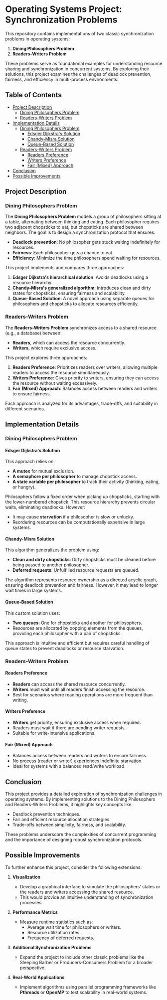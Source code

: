 # Operating Systems Project: Synchronization Problems

This repository contains implementations of two classic synchronization problems in operating systems:  

1. **Dining Philosophers Problem**  
2. **Readers-Writers Problem**  

These problems serve as foundational examples for understanding resource sharing and synchronization in concurrent systems. By exploring their solutions, this project examines the challenges of deadlock prevention, fairness, and efficiency in multi-process environments.

## Table of Contents

- [Project Description](#project-description)
  - [Dining Philosophers Problem](#dining-philosophers-problem)
  - [Readers-Writers Problem](#readers-writers-problem)
- [Implementation Details](#implementation-details)
  - [Dining Philosophers Problem](#dining-philosophers-problem-1)
    - [Edsger Dijkstra's Solution](#edsger-dijkstras-solution)
    - [Chandy-Misra Solution](#chandy-misra-solution)
    - [Queue-Based Solution](#queue-based-solution)
  - [Readers-Writers Problem](#readers-writers-problem-1)
    - [Readers Preference](#readers-preference)
    - [Writers Preference](#writers-preference)
    - [Fair (Mixed) Approach](#fair-mixed-approach)
- [Conclusion](#conclusion)
- [Possible Improvements](#possible-improvements)

## Project Description

### Dining Philosophers Problem  
The **Dining Philosophers Problem** models a group of philosophers sitting at a table, alternating between thinking and eating. Each philosopher requires two adjacent chopsticks to eat, but chopsticks are shared between neighbors. The goal is to design a synchronization protocol that ensures:
- **Deadlock prevention**: No philosopher gets stuck waiting indefinitely for resources.
- **Fairness**: Each philosopher gets a chance to eat.
- **Efficiency**: Minimize the time philosophers spend waiting for resources.

This project implements and compares three approaches:
1. **Edsger Dijkstra's hierarchical solution**: Avoids deadlocks using a resource hierarchy.  
2. **Chandy-Misra's generalized algorithm**: Introduces clean and dirty states for chopsticks, ensuring fairness and scalability.  
3. **Queue-Based Solution**: A novel approach using separate queues for philosophers and chopsticks to allocate resources efficiently.


### Readers-Writers Problem  
The **Readers-Writers Problem** synchronizes access to a shared resource (e.g., a database) between:
- **Readers**, which can access the resource concurrently.
- **Writers**, which require exclusive access.  

This project explores three approaches:
1. **Readers Preference**: Prioritizes readers over writers, allowing multiple readers to access the resource simultaneously.  
2. **Writers Preference**: Gives priority to writers, ensuring they can access the resource without waiting excessively.  
3. **Fair (Mixed) Approach**: Balances access between readers and writers to ensure fairness.

Each approach is analyzed for its advantages, trade-offs, and suitability in different scenarios.


## Implementation Details

### Dining Philosophers Problem  

#### Edsger Dijkstra's Solution  
This approach relies on:
- **A mutex** for mutual exclusion.  
- **A semaphore per philosopher** to manage chopstick access.  
- **A state variable per philosopher** to track their activity (thinking, eating, or hungry).  

Philosophers follow a fixed order when picking up chopsticks, starting with the lower-numbered chopstick. This resource hierarchy prevents circular waits, eliminating deadlocks. However:
- It may cause **starvation** if a philosopher is slow or unlucky.
- Reordering resources can be computationally expensive in large systems.

#### Chandy-Misra Solution  
This algorithm generalizes the problem using:
- **Clean and dirty chopsticks**: Dirty chopsticks must be cleaned before being passed to another philosopher.  
- **Deferred requests**: Unfulfilled resource requests are queued.  

The algorithm represents resource ownership as a directed acyclic graph, ensuring deadlock prevention and fairness. However, it may lead to longer wait times in large systems.

#### Queue-Based Solution  
This custom solution uses:
- **Two queues**: One for chopsticks and another for philosophers.  
- Resources are allocated by popping elements from the queues, providing each philosopher with a pair of chopsticks.  

This approach is intuitive and efficient but requires careful handling of queue states to prevent deadlocks or resource starvation.


### Readers-Writers Problem  

#### Readers Preference  
- **Readers** can access the shared resource concurrently.  
- **Writers** must wait until all readers finish accessing the resource.  
- Best for scenarios where reading operations are more frequent than writing.

#### Writers Preference  
- **Writers** get priority, ensuring exclusive access when required.  
- Readers must wait if there are pending writer requests.  
- Suitable for write-intensive applications.

#### Fair (Mixed) Approach  
- Balances access between readers and writers to ensure fairness.  
- No process (reader or writer) experiences indefinite starvation.  
- Ideal for systems with a balanced read/write workload.


## Conclusion

This project provides a detailed exploration of synchronization challenges in operating systems. By implementing solutions to the Dining Philosophers and Readers-Writers Problems, it highlights key concepts like:
- Deadlock prevention techniques.  
- Fair and efficient resource allocation strategies.  
- Trade-offs between simplicity, fairness, and scalability.  

These problems underscore the complexities of concurrent programming and the importance of designing robust synchronization protocols.


## Possible Improvements

To further enhance this project, consider the following extensions:

1. **Visualization**  
   - Develop a graphical interface to simulate the philosophers' states or the readers and writers accessing the shared resource.  
   - This would provide an intuitive understanding of synchronization processes.

2. **Performance Metrics**  
   - Measure runtime statistics such as:  
     - Average wait time for philosophers or writers.  
     - Resource utilization rates.  
     - Frequency of deferred requests.  

3. **Additional Synchronization Problems**  
   - Expand the project to include other classic problems like the Sleeping Barber or Producers-Consumers Problem for a broader perspective.

4. **Real-World Applications**  
   - Implement algorithms using parallel programming frameworks like **Pthreads** or **OpenMP** to test scalability in real-world systems.  
